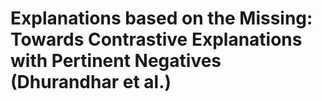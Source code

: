# Explanations based on the Missing: Towards Contrastive Explanations with Pertinent Negatives (Dhurandhar et al.)

